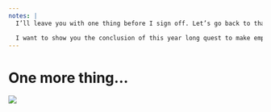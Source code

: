 ```yaml
---
notes: |
  I’ll leave you with one thing before I sign off. Let’s go back to that tweet that I put out on Saturday. 

  I want to show you the conclusion of this year long quest to make empress projects feel “clean” for people.
---
```


# One more thing...

![](/release-tweet.png) <!-- .element class="fragment" -->
